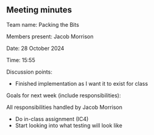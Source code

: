 ## Meeting minutes

Team name: Packing the Bits

Members present: Jacob Morrison

Date: 28 October 2024

Time: 15:55

Discussion points: 

* Finished implementation as I want it to exist for class

Goals for next week (include responsibilities):

All responsibilities handled by Jacob Morrison

* Do in-class assignment (IC4)
* Start looking into what testing will look like
